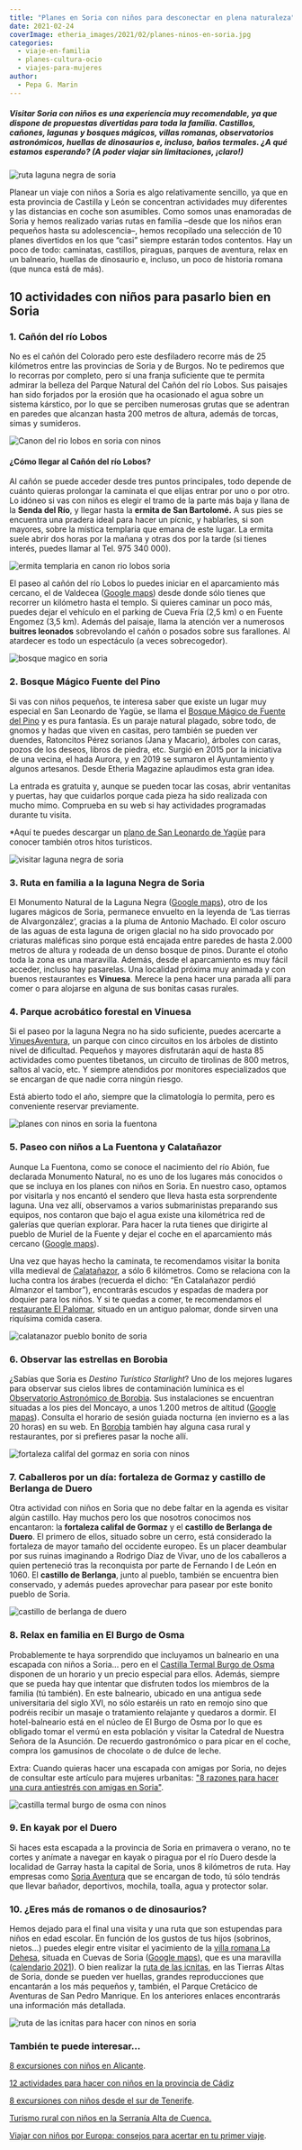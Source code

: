 ```yaml
---
title: "Planes en Soria con niños para desconectar en plena naturaleza"
date: 2021-02-24
coverImage: etheria_images/2021/02/planes-ninos-en-soria.jpg
categories: 
  - viaje-en-familia
  - planes-cultura-ocio
  - viajes-para-mujeres
author: 
  - Pepa G. Marin
---
```


##### Visitar Soria con niños es una experiencia muy recomendable, ya que dispone de propuestas divertidas para toda la familia. Castillos, cañones, lagunas y bosques mágicos, villas romanas, observatorios astronómicos, huellas de dinosaurios e, incluso, baños termales. ¿A qué estamos esperando? (A poder viajar sin limitaciones, ¡claro!)

![ruta laguna negra de soria](etheria_images/2021/02/soria-laguna-negra.jpg "Camino de la laguna Negra de Soria. © Pepa García")

Planear un viaje con niños a Soria es algo relativamente sencillo, ya que en esta 
provincia de Castilla y León se concentran actividades muy diferentes y las distancias 
en coche son asumibles. Como somos unas enamoradas de Soria y hemos realizado varias 
rutas en familia –desde que los niños eran pequeños hasta su adolescencia–, hemos 
recopilado una selección de 10 planes divertidos en los que “casi” siempre estarán todos 
contentos. Hay un poco de todo: caminatas, castillos, piraguas, parques de aventura, 
relax en un balneario, huellas de dinosaurio e, incluso, un poco de historia romana (que 
nunca está de más). 

## 10 actividades con niños para pasarlo bien en Soria

### 1\. Cañón del río Lobos

No es el cañón del Colorado pero este desfiladero recorre más de 25 kilómetros entre las 
provincias de Soria y de Burgos. No te pediremos que lo recorras por completo, pero sí 
una franja suficiente que te permita admirar la belleza del Parque Natural del Cañón del 
río Lobos. Sus paisajes han sido forjados por la erosión que ha ocasionado el agua sobre 
un sistema kárstico, por lo que se perciben numerosas grutas que se adentran en paredes 
que alcanzan hasta 200 metros de altura, además de torcas, simas y sumideros. 

![Canon del rio lobos en soria con ninos](etheria_images/2021/02/canon-rio-lobos-soria.jpg "Panorámica del cañón del río Lobos. © Etheria Magazine")

#### ¿Cómo llegar al Cañón del río Lobos?

Al cañón se puede acceder desde tres puntos principales, todo depende de cuánto quieras 
prolongar la caminata el que elijas entrar por uno o por otro. Lo idóneo si vas con 
niños es elegir el tramo de la parte más baja y llana de la **Senda del Río**, y llegar 
hasta la **ermita de San Bartolomé.** A sus pies se encuentra una pradera ideal para 
hacer un pícnic, y hablarles, si son mayores, sobre la mística templaria que emana de 
este lugar. La ermita suele abrir dos horas por la mañana y otras dos por la tarde (si 
tienes interés, puedes llamar al Tel. 975 340 000). 

![ermita templaria en canon rio lobos soria](etheria_images/2021/02/ermita-san-bartolome-canon-rio-lobos.jpg "Ermita de San Bartolomé, en el cañón del río Lobos.")

El paseo al cañón del río Lobos lo puedes iniciar en el aparcamiento más cercano, el de 
Valdecea ([Google 
maps](https://www.google.es/maps/place/Parking+Ermita+de+San+Bartolom%C3%A9/@41.7421015,-3.0636154,15.94z/data=!4m8!1m2!2m1!1saparcamiento+ca%C3%B1%C3%B3n+rio+lobos!3m4!1s0x0:0xff14b9fc6a178340!8m2!3d41.7455792!4d-3.0606741)) 
desde donde sólo tienes que recorrer un kilómetro hasta el templo. Si quieres caminar un 
poco más, puedes dejar el vehículo en el parking de Cueva Fría (2,5 km) o en Fuente 
Engomez (3,5 km). Además del paisaje, llama la atención ver a numerosos **buitres 
leonados** sobrevolando el cañón o posados sobre sus farallones. Al atardecer es todo un 
espectáculo (a veces sobrecogedor). 

![bosque magico en soria](etheria_images/2021/02/bosque-magico-soria.jpg "© Bosque Mágico Fuente del Pino, en Soria.")

### 2\. Bosque Mágico Fuente del Pino

Si vas con niños pequeños, te interesa saber que existe un lugar muy especial en San 
Leonardo de Yagüe, se llama el [Bosque Mágico de Fuente del 
Pino](https://www.bosquemagicofuentedelpino.es) y es pura fantasía. Es un paraje natural 
plagado, sobre todo, de gnomos y hadas que viven en casitas, pero también se pueden ver 
duendes, Ratoncitos Pérez sorianos (Jana y Macario), árboles con caras, pozos de los 
deseos, libros de piedra, etc. Surgió en 2015 por la iniciativa de una vecina, el hada 
Aurora, y en 2019 se sumaron el Ayuntamiento y algunos artesanos. Desde Etheria Magazine 
aplaudimos esta gran idea. 

La entrada es gratuita y, aunque se pueden tocar las cosas, abrir ventanitas y puertas, 
hay que cuidarlos porque cada pieza ha sido realizada con mucho mimo. Comprueba en su 
web si hay actividades programadas durante tu visita. 

\*Aquí te puedes descargar un [plano de San Leonardo de 
Yagüe](http://sanleonardodeyague.es/wp-content/uploads/2020/09/folleto-san-leonardo-yague-2020.pdf) 
para conocer también otros hitos turísticos. 

![visitar laguna negra de soria](etheria_images/2021/02/laguna-negra-en-soria.jpg "Laguna Negra, uno de los imprescindibles de Soria. © Etheria Magazine")

### 3\. Ruta en familia a la laguna Negra de Soria

El Monumento Natural de la Laguna Negra ([Google 
maps](https://www.google.es/maps/place/Laguna+Negra+de+Urbi%C3%B3n/@41.9988064,-2.8492676,17z/data=!4m12!1m6!3m5!1s0xd451976b4228027:0xb86d42eb28d868db!2sLaguna+Negra+de+Urbi%C3%B3n!8m2!3d41.9988024!4d-2.8470789!3m4!1s0xd451976b4228027:0xb86d42eb28d868db!8m2!3d41.9988024!4d-2.8470789)), 
otro de los lugares mágicos de Soria, permanece envuelto en la leyenda de ‘Las tierras 
de Alvargonzález’, gracias a la pluma de Antonio Machado. El color oscuro de las aguas 
de esta laguna de origen glacial no ha sido provocado por criaturas maléficas sino 
porque está encajada entre paredes de hasta 2.000 metros de altura y rodeada de un denso 
bosque de pinos. Durante el otoño toda la zona es una maravilla. Además, desde el 
aparcamiento es muy fácil acceder, incluso hay pasarelas. Una localidad próxima muy 
animada y con buenos restaurantes es **Vinuesa**. Merece la pena hacer una parada allí 
para comer o para alojarse en alguna de sus bonitas casas rurales. 

### 4\. Parque acrobático forestal en Vinuesa

Si el paseo por la laguna Negra no ha sido suficiente, puedes acercarte a [VinuesAventura](https://www.vinuesaventura.com/), 
un parque con cinco circuitos en los árboles de distinto nivel de dificultad. Pequeños y 
mayores disfrutarán aquí de hasta 85 actividades como puentes tibetanos, un circuito de 
tirolinas de 800 metros, saltos al vacío, etc. Y siempre atendidos por monitores 
especializados que se encargan de que nadie corra ningún riesgo. 

Está abierto todo el año, siempre que la climatología lo permita, pero es conveniente 
reservar previamente. 

![planes con ninos en soria la fuentona](etheria_images/2021/02/la-fuentona-soria-1.jpg "Monumento Natural La Fuentona, en Soria. © Etheria M.")

### 5\. Paseo con niños a La Fuentona y Calatañazor

Aunque La Fuentona, como se conoce el nacimiento del río Abión, fue declarada Monumento 
Natural, no es uno de los lugares más conocidos o que se incluya en los planes con niños 
en Soria. En nuestro caso, optamos por visitarla y nos encantó el sendero que lleva 
hasta esta sorprendente laguna. Una vez allí, observamos a varios submarinistas 
preparando sus equipos, nos contaron que bajo el agua existe una kilométrica red de 
galerías que querían explorar. Para hacer la ruta tienes que dirigirte al pueblo de 
Muriel de la Fuente y dejar el coche en el aparcamiento más cercano ([Google 
maps](https://www.google.es/maps/place/Parking+1+de+La+Fuentona/@41.7305634,-2.8646888,15.43z/data=!4m12!1m6!3m5!1s0xd44e5fb4919c8df:0x4ae42a44e0da8b74!2sLa+Fuentona+de+Cabrejas+del+Pinar!8m2!3d41.7345985!4d-2.8637228!3m4!1s0xd44e50493937343:0xd851efbcd1b1bf79!8m2!3d41.7265547!4d-2.8587654)). 

Una vez que hayas hecho la caminata, te recomendamos visitar la bonita villa medieval de [Calatañazor](http://www.calatanazor.es/), 
a sólo 6 kilómetros. Como se relaciona con la lucha contra los árabes (recuerda el 
dicho: “En Catalañazor perdió Almanzor el tambor”), encontrarás escudos y espadas de 
madera por doquier para los niños. Y si te quedas a comer, te recomendamos el [restaurante 
El Palomar](http://www.elpalomarrestaurante.com/), situado en un antiguo palomar, donde 
sirven una riquísima comida casera. 

![calatanazor pueblo bonito de soria](etheria_images/2021/02/soria-con-ninos-calatanazor-717x1024.jpg "Calatañazor, uno de los pueblos más bonitos de Soria. © Etheria Magazine")

### 6\. Observar las estrellas en Borobia

¿Sabías que Soria es _Destino Turístico Starlight_? Uno de los mejores lugares para 
observar sus cielos libres de contaminación lumínica es el [Observatorio Astronómico de 
Borobia](http://www.ccborobia.com/). Sus instalaciones se encuentran situadas a los pies 
del Moncayo, a unos 1.200 metros de altitud ([Google 
mapas](https://www.google.es/maps/place/Observatorio+Astron%C3%B3mico+Borobia/@41.664348,-1.89851,17z/data=!4m12!1m6!3m5!1s0xd5b0be23dd68f1f:0x7a7752a5c050697c!2sObservatorio+Astron%C3%B3mico+Borobia!8m2!3d41.664344!4d-1.8963213!3m4!1s0xd5b0be23dd68f1f:0x7a7752a5c050697c!8m2!3d41.664344!4d-1.8963213)). 
Consulta el horario de sesión guiada nocturna (en invierno es a las 20 horas) en su web. 
En [Borobia](http://www.ccborobia.com/alojamiento.html) también hay alguna casa rural y 
restaurantes, por si prefieres pasar la noche allí. 

![fortaleza califal del gormaz en soria con ninos](etheria_images/2021/02/fortaleza-califal-gormaz.jpg "Fortaleza califal de Gormaz. © Etheria Magazine")

### 7\. Caballeros por un día: fortaleza de Gormaz y castillo de Berlanga de Duero

Otra actividad con niños en Soria que no debe faltar en la agenda es visitar algún 
castillo. Hay muchos pero los que nosotros conocimos nos encantaron: la **fortaleza 
califal de Gormaz** y el **castillo de Berlanga de Duero**. El primero de ellos, situado 
sobre un cerro, está considerado la fortaleza de mayor tamaño del occidente europeo. Es 
un placer deambular por sus ruinas imaginando a Rodrigo Díaz de Vivar, uno de los 
caballeros a quien perteneció tras la reconquista por parte de Fernando I de León en 
1060. El **castillo de Berlanga**, junto al pueblo, también se encuentra bien 
conservado, y además puedes aprovechar para pasear por este bonito pueblo de Soria. 

![castillo de berlanga de duero](etheria_images/2021/02/castillo-berlanga-duero-soria-1.jpg "Castillo de Berlanga de Duero desde las calles del pueblo. © Etheria Magazine")

### 8\. Relax en familia en El Burgo de Osma

Probablemente te haya sorprendido que incluyamos un balneario en una escapada con niños 
a Soria... pero en el [Castilla Termal Burgo de 
Osma](https://www.castillatermal.com/hoteles/burgo-de-osma/) disponen de un horario y un 
precio especial para ellos. Además, siempre que se pueda hay que intentar que disfruten 
todos los miembros de la familia (tú también). En este balneario, ubicado en una antigua 
sede universitaria del siglo XVI, no sólo estaréis un rato en remojo sino que podréis 
recibir un masaje o tratamiento relajante y quedaros a dormir. El hotel-balneario está 
en el núcleo de El Burgo de Osma por lo que es obligado tomar el vermú en esta población 
y visitar la Catedral de Nuestra Señora de la Asunción. De recuerdo gastronómico o para 
picar en el coche, compra los gamusinos de chocolate o de dulce de leche. 

Extra: Cuando quieras hacer una escapada con amigas por Soria, no dejes de consultar 
este artículo para mujeres urbanitas: ["8 razones para hacer una cura antiestrés con 
amigas en 
Soria"](https://etheriamagazine.com/2019/08/12/ocho-razones-para-viajar-a-soria-con-amigas/). 

![castilla termal burgo de osma con ninos](etheria_images/2021/02/balneario-burgo-osma-en-familia.jpg "© Castilla Termal Burgo de Osma.")

### 9\. En kayak por el Duero

Si haces esta escapada a la provincia de Soria en primavera o verano, no te cortes y 
anímate a navegar en kayak o piragua por el río Duero desde la localidad de Garray hasta 
la capital de Soria, unos 8 kilómetros de ruta. Hay empresas como [Soria 
Aventura](https://soriaventura.com/actividad/rafting/) que se encargan de todo, tú sólo 
tendrás que llevar bañador, deportivos, mochila, toalla, agua y protector solar. 

### 10\. ¿Eres más de romanos o de dinosaurios?

Hemos dejado para el final una visita y una ruta que son estupendas para niños en edad 
escolar. En función de los gustos de tus hijos (sobrinos, nietos...) puedes elegir entre 
visitar el yacimiento de la [villa romana La 
Dehesa](https://www.villaromanaladehesa.es/informaci%C3%B3n-general/folletos/), situada 
en Cuevas de Soria ([Google 
maps](https://www.google.es/maps/place/Villa+Romana+La+Dehesa/@41.6666352,-2.6233716,15.47z/data=!4m12!1m6!3m5!1s0xd44c5f513a12841:0xe986b0863c6aca93!2sVilla+Romana+La+Dehesa!8m2!3d41.6692274!4d-2.6206792!3m4!1s0xd44c5f513a12841:0xe986b0863c6aca93!8m2!3d41.6692274!4d-2.6206792)), 
que es una maravilla ([calendario 
2021](https://www.villaromanaladehesa.es/informaci%C3%B3n-general/)). O bien realizar la [ruta 
de las icnitas](http://www.rutadelasicnitas.com/), en las Tierras Altas de Soria, donde 
se pueden ver huellas, grandes reproducciones que encantarán a los más pequeños y, 
también, el Parque Cretácico de Aventuras de San Pedro Manrique. En los anteriores 
enlaces encontrarás una información más detallada. 

![ruta de las icnitas para hacer con ninos en soria](etheria_images/2021/02/ruta-dinosaurios-soria.jpg "Ruta de las Icnitas, en Soria. © Diputación Provincial de Soria")

### También te puede interesar...

[8 excursiones con niños en 
Alicante](https://etheriamagazine.com/2020/05/28/8-excursiones-con-ninos-en-alicante/). 

[12 actividades para hacer con niños en la provincia de 
Cádiz](https://etheriamagazine.com/2020/03/12/12-actividades-familiares-para-viajes-con-ninos-en-cadiz/) 

[8 excursiones con niños desde el sur de 
Tenerife](https://etheriamagazine.com/2020/03/06/excursiones-en-familia-desde-el-sur-de-tenerife-con-ninos/). 

[Turismo rural con niños en la Serranía Alta de 
Cuenca.](https://etheriamagazine.com/2019/11/29/turismo-rural-familiar-con-ninos-en-serrania-cuenca/) 

[Viajar con niños por Europa: consejos para acertar en tu primer 
viaje](https://etheriamagazine.com/2021/02/02/viajar-con-ninos-por-europa-consejos-y-propuestas/).
